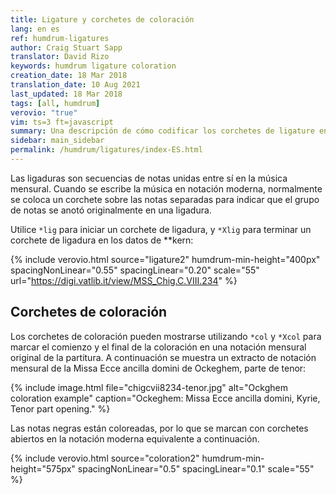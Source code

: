 ```yaml
---
title: Ligature y corchetes de coloración
lang: en es
ref: humdrum-ligatures
author: Craig Stuart Sapp
translator: David Rizo
keywords: humdrum ligature coloration
creation_date: 18 Mar 2018
translation_date: 10 Aug 2021
last_updated: 18 Mar 2018
tags: [all, humdrum]
verovio: "true"
vim: ts=3 ft=javascript
summary: Una descripción de cómo codificar los corchetes de ligature en las columnas de **kern.
sidebar: main_sidebar
permalink: /humdrum/ligatures/index-ES.html
---
```


Las ligaduras son secuencias de notas unidas entre sí en la música mensural.  Cuando se escribe la música en notación moderna, normalmente se coloca un corchete sobre las notas separadas para indicar que el grupo de notas se anotó originalmente en una ligadura.

Utilice `*lig` para iniciar un corchete de ligadura, y `*Xlig` para terminar un corchete de ligadura en los datos de **kern:


{% include verovio.html
	source="ligature2"
	humdrum-min-height="400px"
	spacingNonLinear="0.55"
	spacingLinear="0.20"
	scale="55"
	url="https://digi.vatlib.it/view/MSS_Chig.C.VIII.234"
%}
<script type="application/json" id="ligature2">
**kern
*clefC3
*M2/1
*met(C|)
=
*lig
1d
1B
=
0c
=
0d
*Xlig
=
2e
2d
1B
=
0c
=
*-
</script>


## Corchetes de coloración ##

Los corchetes de coloración pueden mostrarse utilizando `*col` y `*Xcol` para marcar el comienzo y el final de la coloración en una notación mensural original de la partitura.  A continuación se muestra un extracto de notación mensural de la Missa Ecce ancilla domini de Ockeghem, parte de tenor:

{% include image.html
	file="chigcvii8234-tenor.jpg"
	alt="Ockghem coloration example"
	caption="Ockeghem: Missa Ecce ancilla domini, Kyrie, Tenor part opening."
%}

Las notas negras están coloreadas, por lo que se marcan con corchetes abiertos en la notación moderna equivalente a continuación.


{% include verovio.html
	source="coloration2"
	humdrum-min-height="575px"
	spacingNonLinear="0.5"
	spacingLinear="0.1"
	scale="55"
%}
<script type="application/json" id="coloration2">
**kern
*clefC4
*M3/1
*met(O)
=9
[0.d
=
0.d]
=
*col
1c
1B
[1d
=
1d]
0d
*Xcol
=
1e
2d
2B
1c
=
1d
0d
=
[0.G
=
0.G]
=
*-
</script>

